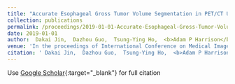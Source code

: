 ```yaml
---
title: "Accurate Esophageal Gross Tumor Volume Segmentation in PET/CT Using Two-Stream Chained 3D Deep Network Fusion"
collection: publications
permalink: /proceedings/2019-01-01-Accurate-Esophageal-Gross-Tumor-Volume-Segmentation-in-PETCT-Using-Two-Stream-Chained-3D-Deep-Network-Fusion
date: 2019-01-01
author:  Dakai Jin,  Dazhou Guo,  Tsung-Ying Ho,  <b>Adam P Harrison</b>,  Jing Xiao,  Chen-kan Tseng,  Le Lu, 
venue: 'In the proceedings of International Conference on Medical Image Computing and Computer-Assisted Intervention'
citation: ' Dakai Jin,  Dazhou Guo,  Tsung-Ying Ho,  <b>Adam P Harrison</b>,  Jing Xiao,  Chen-kan Tseng,  Le Lu, &quot;Accurate Esophageal Gross Tumor Volume Segmentation in PET/CT Using Two-Stream Chained 3D Deep Network Fusion.&quot; <i>In the proceedings of International Conference on Medical Image Computing and Computer-Assisted Intervention</i>, 2019.'
---
```

Use [Google Scholar](https://scholar.google.com/scholar?q=Accurate+Esophageal+Gross+Tumor+Volume+Segmentation+in+PET/CT+Using+Two+Stream+Chained+3D+Deep+Network+Fusion){:target="_blank"} for full citation